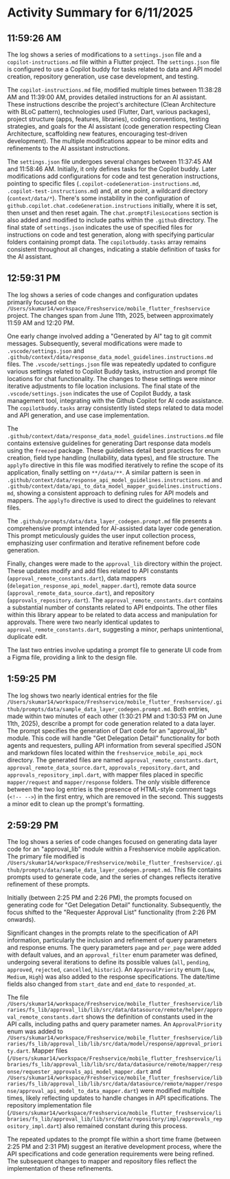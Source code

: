 # Activity Summary for 6/11/2025

## 11:59:26 AM
The log shows a series of modifications to a `settings.json` file and a `copilot-instructions.md` file within a Flutter project.  The `settings.json` file is configured to use a Copilot buddy for tasks related to data and API model creation, repository generation, use case development, and testing.


The  `copilot-instructions.md` file, modified multiple times between 11:38:28 AM and 11:39:00 AM, provides detailed instructions for an AI assistant.  These instructions describe the project's architecture (Clean Architecture with BLoC pattern), technologies used (Flutter, Dart, various packages), project structure (apps, features, libraries), coding conventions, testing strategies, and goals for the AI assistant (code generation respecting Clean Architecture, scaffolding new features, encouraging test-driven development).  The multiple modifications appear to be minor edits and refinements to the AI assistant instructions.


The `settings.json` file undergoes several changes between 11:37:45 AM and 11:58:46 AM.  Initially, it only defines tasks for the Copilot buddy.  Later modifications add configurations for code and test generation instructions, pointing to specific files (`.copilot-codeGeneration-instructions.md`, `.copilot-test-instructions.md`) and, at one point, a wildcard directory (`context/data/*`). There's some instability in the configuration of `github.copilot.chat.codeGeneration.instructions` initially, where it is set, then unset and then reset again. The `chat.promptFilesLocations` section is also added and modified to include paths within the `.github` directory.  The final state of `settings.json` indicates the use of specified files for instructions on code and test generation, along with specifying particular folders containing prompt data.  The `copilotbuddy.tasks` array remains consistent throughout all changes, indicating a stable definition of tasks for the AI assistant.


## 12:59:31 PM
The log shows a series of code changes and configuration updates primarily focused on the `/Users/skumar14/workspace/Freshservice/mobile_flutter_freshservice` project.  The changes span from June 11th, 2025, between approximately 11:59 AM and 12:20 PM.

One early change involved adding a "Generated by AI" tag to git commit messages.  Subsequently, several modifications were made to `.vscode/settings.json` and `.github/context/data/response_data_model_guidelines.instructions.md` files.  The `.vscode/settings.json` file was repeatedly updated to configure various settings related to Copilot Buddy tasks, instruction and prompt file locations for chat functionality.  The changes to these settings were minor iterative adjustments to file location inclusions. The final state of the `.vscode/settings.json` indicates the use of Copilot Buddy, a task management tool, integrating with the Github Copilot for AI code assistance.  The `copilotbuddy.tasks` array consistently listed steps related to data model and API generation, and use case implementation.

The  `.github/context/data/response_data_model_guidelines.instructions.md` file contains extensive guidelines for generating Dart response data models using the `freezed` package.  These guidelines detail best practices for enum creation, field type handling (nullability, data types), and file structure. The `applyTo` directive in this file was modified iteratively to refine the scope of its application, finally settling on `**/data/**`.  A similar pattern is seen in  `.github/context/data/response_api_model_guidelines.instructions.md` and `.github/context/data/api_to_data_model_mapper_guidelines.instructions.md`, showing a consistent approach to defining rules for API models and mappers. The `applyTo` directive is used to direct the guidelines to relevant files.

The `.github/prompts/data/data_layer_codegen.prompt.md` file presents a comprehensive prompt intended for AI-assisted data layer code generation. This prompt meticulously guides the user input collection process, emphasizing user confirmation and iterative refinement before code generation.

Finally, changes were made to the `approval_lib` directory within the project.  These updates modify and add files related to API constants (`approval_remote_constants.dart`), data mappers (`delegation_response_api_model_mapper.dart`), remote data source (`approval_remote_data_source.dart`), and repository (`approvals_repository.dart`). The `approval_remote_constants.dart` contains a substantial number of constants related to API endpoints.  The other files within this library appear to be related to data access and manipulation for approvals.  There were two nearly identical updates to `approval_remote_constants.dart`, suggesting a minor, perhaps unintentional, duplicate edit.

The last two entries involve updating a prompt file to generate UI code from a Figma file, providing a link to the design file.


## 1:59:25 PM
The log shows two nearly identical entries for the file `/Users/skumar14/workspace/Freshservice/mobile_flutter_freshservice/.github/prompts/data/sample_data_layer_codegen.prompt.md`.  Both entries, made within two minutes of each other (1:30:21 PM and 1:30:53 PM on June 11th, 2025), describe a prompt for code generation related to a data layer.  The prompt specifies the generation of Dart code for an "approval_lib" module.  This code will handle "Get Delegation Detail" functionality for both agents and requesters, pulling API information from several specified JSON and markdown files located within the `freshservice_mobile_api_mock` directory.  The generated files are named `approval_remote_constants.dart`, `approval_remote_data_source.dart`, `approvals_repository.dart`, and `approvals_repository_impl.dart`, with mapper files placed in specific `mapper/request` and `mapper/response` folders.  The only visible difference between the two log entries is the presence of HTML-style comment tags (`<!-- -->`) in the first entry, which are removed in the second.  This suggests a minor edit to clean up the prompt's formatting.


## 2:59:29 PM
The log shows a series of code changes focused on generating data layer code for an "approval_lib" module within a Freshservice mobile application.  The primary file modified is `/Users/skumar14/workspace/Freshservice/mobile_flutter_freshservice/.github/prompts/data/sample_data_layer_codegen.prompt.md`.  This file contains prompts used to generate code, and the series of changes reflects iterative refinement of these prompts.

Initially (between 2:25 PM and 2:26 PM), the prompts focused on generating code for "Get Delegation Detail" functionality.  Subsequently, the focus shifted to the "Requester Approval List" functionality (from 2:26 PM onwards).

Significant changes in the prompts relate to the specification of API information, particularly the inclusion and refinement of query parameters and response enums.  The query parameters `page` and `per_page` were added with default values, and an `approval_filter` enum parameter was defined, undergoing several iterations to define its possible values (`all`, `pending`, `approved`, `rejected`, `cancelled`, `historic`).  An `ApprovalPriority` enum (`Low`, `Medium`, `High`) was also added to the response specifications.  The date/time fields also changed from `start_date` and `end_date` to `responded_at`.

The file `/Users/skumar14/workspace/Freshservice/mobile_flutter_freshservice/libraries/fs_lib/approval_lib/lib/src/data/datasource/remote/helper/approval_remote_constants.dart` shows the definition of constants used in the API calls, including paths and query parameter names.  An `ApprovalPriority` enum was added to `/Users/skumar14/workspace/Freshservice/mobile_flutter_freshservice/libraries/fs_lib/approval_lib/lib/src/data/model/response/approval_priority.dart`.  Mapper files (`/Users/skumar14/workspace/Freshservice/mobile_flutter_freshservice/libraries/fs_lib/approval_lib/lib/src/data/datasource/remote/mapper/response/requester_approvals_api_model_mapper.dart` and `/Users/skumar14/workspace/Freshservice/mobile_flutter_freshservice/libraries/fs_lib/approval_lib/lib/src/data/datasource/remote/mapper/response/approval_api_model_to_data_mapper.dart`)  were modified multiple times, likely reflecting updates to handle changes in API specifications.  The repository implementation file (`/Users/skumar14/workspace/Freshservice/mobile_flutter_freshservice/libraries/fs_lib/approval_lib/lib/src/data/repository/impl/approvals_repository_impl.dart`) also remained constant during this process.


The repeated updates to the prompt file within a short time frame (between 2:25 PM and 2:31 PM) suggest an iterative development process, where the API specifications and code generation requirements were being refined.  The subsequent changes to mapper and repository files reflect the implementation of these refinements.
